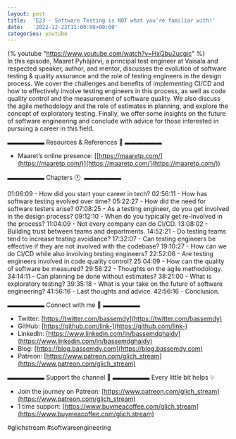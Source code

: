 ```yaml
---
layout: post
title:  'E23 - Software Testing is NOT what you’re familiar with!'
date:   '2022-12-22T11:00:08+00:00'
categories: youtube
---
```

{% youtube  "https://www.youtube.com/watch?v=HxQbu2ucgic" %}
<br />
In this episode, Maaret Pyhäjärvi, a principal test engineer at Vaisala and respected speaker, author, and mentor, discusses the evolution of software testing &amp; quality assurance and the role of testing engineers in the design process. We cover the challenges and benefits of implementing CI/CD and how to effectively involve testing engineers in this process, as well as code quality control and the measurement of software quality. We also discuss the agile methodology and the role of estimates in planning, and explore the concept of exploratory testing. Finally, we offer some insights on the future of software engineering and conclude with advice for those interested in pursuing a career in this field.

▬▬▬▬▬▬ Resources &amp; References 📕 ▬▬▬▬▬▬

- Maaret’s online presence: [[https://maaretp.com/](https://maaretp.com/)](https://maaretp.com/](https://maaretp.com/))

▬▬▬▬▬▬ Chapters 🕐  ▬▬▬▬▬▬

01:06:09 - How did you start your career in tech?
02:56:11 - How has software testing evolved over time?
05:22:27 - How did the need for software testers arise?
07:08:25 - As a testing engineer, do you get involved in the design process?
09:12:10 - When do you typically get re-involved in the process?
11:04:09 - Not every company can do CI/CD.
13:08:02 - Building trust between teams and departments.
14:52:21 - Do testing teams tend to increase testing avoidance?
17:32:07 - Can testing engineers be effective if they are not involved with the codebase?
19:10:27 - How can we do CI/CD while also involving testing engineers?
22:52:06 - Are testing engineers involved in code quality control?
25:04:09 - How can the quality of software be measured?
29:58:22 - Thoughts on the agile methodology.
34:14:11 - Can planning be done without estimates?
38:21:00 - What is exploratory testing?
39:35:18 - What is your take on the future of software engineering?
41:56:16 - Last thoughts and advice.
42:56:16 - Conclusion.

▬▬▬▬▬▬ Connect with me 👋 ▬▬▬▬▬▬

- Twitter: [https://twitter.com/bassemdy](https://twitter.com/bassemdy)
- GitHub: [https://github.com/link-](https://github.com/link-)
- LinkedIn: [https://www.linkedin.com/in/bassemdghaidy](https://www.linkedin.com/in/bassemdghaidy)
- Blog: [https://blog.bassemdy.com](https://blog.bassemdy.com)
- Patreon: [https://www.patreon.com/glich_stream](https://www.patreon.com/glich_stream)

▬▬▬▬▬▬ Support the channel 💜 ▬▬▬▬▬▬
Every little bit helps ✨
- Join the journey on Patreon: [https://www.patreon.com/glich_stream](https://www.patreon.com/glich_stream)
- 1 time support: [https://www.buymeacoffee.com/glich.stream](https://www.buymeacoffee.com/glich.stream)

#glichstream #softwareengineering
